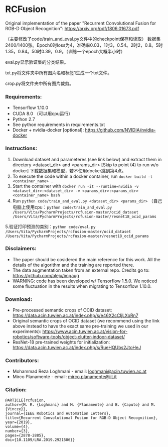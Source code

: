 # RCFusion
Original implementation of the paper "Recurrent Convolutional Fusion for RGB-D Object Recognition": https://arxiv.org/pdf/1806.01673.pdf


（主要修改了code/train_and_eval.py文件中的checkpoint保存和读取）
数据集2400/1400张。Epoch0时loss为4，准确率0.03，1时3，0.54。2时2，0.8。5时1.35，0.84。50时0.39，0.9。（训练一个epoch大概半小时） 

eval.py显示验证集的分类结果。

txt.py将文件夹中所有图片名和标签1生成一个txt文件。

crop.py将文件夹中所有图片裁剪。


### Requirements:
* Tensorflow 1.10.0
* CUDA 8.0 （可以用cpu运行）
* Python 2.7
* See python requirements in requirements.txt
* Docker + nvidia-docker [optional]: https://github.com/NVIDIA/nvidia-docker

### Instructions:
1. Download dataset and parameteres (see link below) and extract them in directory <dataset_dir> and <params_dir>
[Skip to point (4) to run w/o docker] 下载数据集和模型，若不使用docker跳到第4点。
2. To execute the code within a docker container, run ```docker build -t <container_name> .```
3. Start the container with ```docker run -it --runtime=nvidia -v <dataset_dir>:<dataset_dir> -v <params_dir>:<params_dir> <container_name> bash```
4. Run ```python code/train_and_eval.py <dataset_dir> <params_dir>```
（自己电脑上使用cpu：```python code/train_and_eval.py /Users/Vita/PycharmProjects/rcfusion-master/ocid_dataset /Users/Vita/PycharmProjects/rcfusion-master/resnet18_ocid_params```

5.验证打印预测的类别：```python code/eval.py /Users/Vita/PycharmProjects/rcfusion-master/ocid_dataset /Users/Vita/PycharmProjects/rcfusion-master/resnet18_ocid_params```


### Disclaimers:
* The paper should be cosidered the main reference for this work. All the details of the algorithm and the training are reported there.
* The data augmentation taken from an external repo. Credits go to: https://github.com/aleju/imgaug
* WARNING: code has been developed w/ Tensorflow 1.5.0. We noticed some fluctuation in the results when migrating to Tensorflow 1.10.0. 

### Download:
* Pre-processed semantic crops of OCID dataset: https://data.acin.tuwien.ac.at/index.php/s/e46X2cCIjLXoRn7
* Original semantic crops of OCID dataset (we recommend using the link above instead to have the exact same pre-training we used in our experiments): https://www.acin.tuwien.ac.at/vision-for-robotics/software-tools/object-clutter-indoor-dataset/
* ResNet-18 pre-trained weights for initialization: https://data.acin.tuwien.ac.at/index.php/s/RueHQUbs2JtoHeJ

### Contributors:
* Mohammad Reza Loghmani - email: loghmani@acin.tuwien.ac.at
* Mirco Planamente - email: mirco.planamente@iit.it

### Citation:
```
@ARTICLE{rcfusion, 
author={M. R. {Loghmani} and M. {Planamente} and B. {Caputo} and M. {Vincze}}, 
journal={IEEE Robotics and Automation Letters}, 
title={Recurrent Convolutional Fusion for RGB-D Object Recognition}, 
year={2019}, 
volume={4}, 
number={3}, 
pages={2878-2885}, 
doi={10.1109/LRA.2019.2921506}}
```
